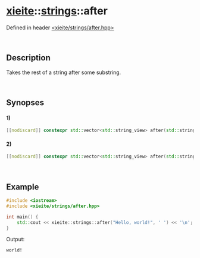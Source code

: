 # [xieite](../xieite.md)\:\:[strings](../strings.md)\:\:after
Defined in header [<xieite/strings/after.hpp>](../../include/xieite/strings/after.hpp)

&nbsp;

## Description
Takes the rest of a string after some substring.

&nbsp;

## Synopses
#### 1)
```cpp
[[nodiscard]] constexpr std::vector<std::string_view> after(std::string_view string, std::string_view start) noexcept;
```
#### 2)
```cpp
[[nodiscard]] constexpr std::vector<std::string_view> after(std::string_view string, char start) noexcept;
```

&nbsp;

## Example
```cpp
#include <iostream>
#include <xieite/strings/after.hpp>

int main() {
    std::cout << xieite::strings::after("Hello, world!", ' ') << '\n';
}
```
Output:
```
world!
```

